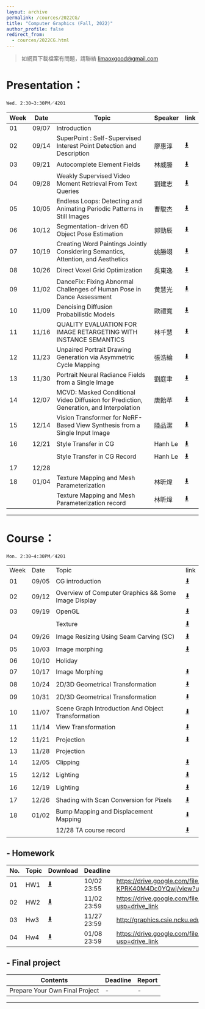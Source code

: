 ```yaml
---
layout: archive
permalink: /cources/2022CG/
title: "Computer Graphics (Fall, 2022)"
author_profile: false
redirect_from: 
  - cources/2022CG.html
---
```


> 如網頁下載檔案有問題，請聯絡 limaoxgood@gmail.com

# Presentation：
`Wed. 2:30~3:30PM／4201`

| Week | Date  | Topic        | Speaker                                      | link                                                                |
|------|-------|--------------|----------------------------------------------|---------------------------------------------------------------------|
| 01   | 09/07 | Introduction |                                              | |
| 02   | 09/14 | 	SuperPoint : Self-Supervised Interest Point Detection and Description | 廖惠淳 | [⬇️](http://graphics.csie.ncku.edu.tw/2022%20CG/SuperPoint.pptx) |
| 03   | 09/21 | Autocomplete Element Fields |林威縢 | [⬇️](http://graphics.csie.ncku.edu.tw/2022%20CG/paper%20report2.pptx) |
| 04   | 09/28 | Weakly Supervised Video Moment Retrieval From Text Queries | 劉建志 | [⬇️](http://graphics.csie.ncku.edu.tw/2022%20CG/Weakly%20Supervised%20Video%20Moment%20Retrieval%20From%20Text%20Queries.pptx) |
| 05   | 10/05 | 	Endless Loops: Detecting and Animating Periodic Patterns in Still Images | 曹駿杰 | [⬇️](http://graphics.csie.ncku.edu.tw/2022%20CG/Endless%20loops%20detecting%20and%20animating%20periodic%20patterns%20in%20still%20images.pptx) |
| 06   | 10/12 | Segmentation-driven 6D Object Pose Estimation | 郭勁辰	 | [⬇️](https://docs.google.com/presentation/d/1QMSqjYwy3OPDujSjUgZgvZtnlOGAlTOv/edit?usp=drive_link&ouid=113797969699172566331&rtpof=true&sd=true) |
| 07   | 10/19 | Creating Word Paintings Jointly Considering Semantics, Attention, and Aesthetics | 姚勝翊 | [⬇️](http://graphics.csie.ncku.edu.tw/2022%20CG/20221018-paperpresent.pdf) |
| 08   | 10/26 | Direct Voxel Grid Optimization | 吳東逸 | [⬇️](http://graphics.csie.ncku.edu.tw/2022%20CG/Direct_optimization_presentation.pptx) |
| 09   | 11/02 | 	DanceFix: Fixing Abnormal Challenges of Human Pose in Dance Assessment | 黄慧光 | [⬇️](http://graphics.csie.ncku.edu.tw/2022%20CG/%E9%BB%83%E6%85%A7%E5%85%8920221102-DanceFix.pdf) |
| 10   | 11/09 | Denoising Diffusion Probabilistic Models	| 歐禮寬 | [⬇️](http://graphics.csie.ncku.edu.tw/2022%20CG/Denoising%20Diffusion%20Probabilistic%20Models.pptx) |
| 11   | 11/16 | QUALITY EVALUATION FOR IMAGE RETARGETING WITH INSTANCE SEMANTICS | 林千慧 | [⬇️](http://graphics.csie.ncku.edu.tw/2022%20CG/Quality-Evaluation-for-Image-Retargeting-With-Instance-Semantics.pdf) |
| 12   | 11/23 | Unpaired Portrait Drawing Generation via Asymmetric Cycle Mapping | 張浩綸                                         | [⬇️](http://graphics.csie.ncku.edu.tw/2022%20CG/Unpaired-Portrait-Drawing-Generation-via-Asymmetric-Cycle-Mapping.pptx) |
| 13   | 11/30 | Portrait Neural Radiance Fields from a Single Image | 劉庭聿 | [⬇️](http://graphics.csie.ncku.edu.tw/2022%20CG/Portrait-Neural-Radiance-Fields-from-a-Single-Image.pdf) |
| 14   | 12/07 | 	MCVD: Masked Conditional Video Diffusion for Prediction, Generation, and Interpolation | 唐飴苹 | [⬇️](http://graphics.csie.ncku.edu.tw/2022%20CG/MCVD_-Masked-Conditional-Video-Diffusion-for-Prediction-Generation-and-Interpolation.pdf) |
| 15   | 12/14 | Vision Transformer for NeRF-Based View Synthesis from a Single Input Image | 陸品潔 | [⬇️](http://graphics.csie.ncku.edu.tw/2022%20CG/1214%E5%A0%B1paper.pptx) |
| 16   | 12/21 | Style Transfer in CG | Hanh Le | [⬇️](http://graphics.csie.ncku.edu.tw/2022%20CG/Style_Transfer_inCG.pdf) |
| | | Style Transfer in CG Record | Hanh Le | [⬇️](http://graphics.csie.ncku.edu.tw/2022%20CG/Deep_in_ComputerGraphics.mp4) |
| 17   | 12/28 | | | |
| 18   | 01/04 | Texture Mapping and Mesh Parameterization | 林昕煒                                       | [⬇️](http://graphics.csie.ncku.edu.tw/2022%20CG/CG_TextureMapping.pptx) |
| | | Texture Mapping and Mesh Parameterization record | 林昕煒                                       | [⬇️](http://graphics.csie.ncku.edu.tw/2022%20CG/2023-01-04_CG_TextureMapping.mkv) |


---

# Course：
`Mon. 2:30~4:30PM／4201`

|      |       |                                                     |                                                                               |
|------|-------|-----------------------------------------------------|-------------------------------------------------------------------------------|
| Week | Date  | Topic | link                                                                          |
| 01   | 09/05 | CG introduction | [⬇️](http://graphics.csie.ncku.edu.tw/2022%20CG/CG_introduction_2022.ppt) |
| 02   | 09/12 | Overview of Computer Graphics && Some Image Display | [⬇️](http://graphics.csie.ncku.edu.tw/2022%20CG/CG_Image_Display_2022.ppt) |
| 03   | 09/19 | OpenGL | [⬇️](http://graphics.csie.ncku.edu.tw/2022%20CG/opengl_111_1.pptx) |
|  |  | Texture | [⬇️](https://docs.google.com/presentation/d/19QKv6MEepmO2ca7EX7xBHZKSxRVFRr5K/edit?usp=drive_link&ouid=113797969699172566331&rtpof=true&sd=true) |
| 04   | 09/26 | Image Resizing Using Seam Carving (SC) | [⬇️](https://docs.google.com/presentation/d/1uKH2Uh3y1en8WqDN1J67A9n4r5L0gsmD/edit?usp=drive_link&ouid=113797969699172566331&rtpof=true&sd=true) |
| 05   | 10/03 | Image morphing | [⬇️](https://docs.google.com/presentation/d/1IOy5tl3zxpyXDoocv9lv1vVR7n7l7Uc5/edit?usp=drive_link&ouid=113797969699172566331&rtpof=true&sd=true) |
| 06   | 10/10 | Holiday | |
| 07   | 10/17	 | 	Image Morphing | [⬇️](http://graphics.csie.ncku.edu.tw/2022%20CG/CG_Image_morphing_2022.ppt) |
| 08   | 10/24 | 2D/3D Geometrical Transformation | [⬇️](https://docs.google.com/presentation/d/1L2WXleVY3VGo5ekLxcoG1hTsu4JjrrqF/edit?usp=drive_link&ouid=113797969699172566331&rtpof=true&sd=true) |
| 09   | 10/31 | 	2D/3D Geometrical Transformation | [⬇️](https://docs.google.com/presentation/d/1fegvhA-xQ8SDd7Dr0edxXZ7n5zvNsc4n/edit?usp=drive_link&ouid=113797969699172566331&rtpof=true&sd=true) |
| 10   | 11/07 | Scene Graph Introduction And Object Transformation | [⬇️](https://docs.google.com/presentation/d/1FdN8tNno3fj_VpUKFBXfdQdT6a1OYOyG/edit?usp=drive_link&ouid=113797969699172566331&rtpof=true&sd=true) |
| 11   | 11/14 | View Transformation | [⬇️](https://docs.google.com/presentation/d/1ekPRQWkqOz9faegq78U4NIr0-0PPe6hg/edit?usp=drive_link&ouid=113797969699172566331&rtpof=true&sd=true) |
| 12   | 11/21 | Projection| [⬇️](https://docs.google.com/presentation/d/1Iar51L7dbF3IOwmoF07WTuEAycr3tz3z/edit?usp=drive_link&ouid=113797969699172566331&rtpof=true&sd=true) |
| 13   | 11/28 | Projection |  |
| 14   | 12/05 | Clipping | [⬇️](https://docs.google.com/presentation/d/1yFpYCILTZl4jdtnaMQphnq84KuSIDuTv/edit?usp=drive_link&ouid=113797969699172566331&rtpof=true&sd=true) |
| 15   | 12/12 | Lighting | [⬇️](https://drive.google.com/file/d/1N3FIcvYV76K31XUFWHvRSI9STjuy15dh/view?usp=drive_link) |
| 16   | 12/19 | Lighting | [⬇️](https://drive.google.com/file/d/1IN1J4-L2zsQd4D0BMvRm0QyVbYcAg_xi/view?usp=drive_link) |
| 17   | 12/26 | Shading with Scan Conversion for Pixels | [⬇️](http://graphics.csie.ncku.edu.tw/2022%20CG/CG_ScanConversion_2022_new.ppt) |
| 18   | 01/02 | Bump Mapping and Displacement Mapping | [⬇️](http://graphics.csie.ncku.edu.tw/2022%20CG/HW4_Bump_Displacement_Mapping.pptx) |
|    |  | 	12/28 TA course record | [⬇️](http://graphics.csie.ncku.edu.tw/2022%20CG/HW4_Bump_Displacement_Mapping.mkv) |

## - Homework

| No. | Topic | Download | Deadline    | link |
|-----|-------|----------|-------------|------|
| 01  | HW1   | [⬇️](https://drive.google.com/file/d/1MNI866ofpOYZZ0rW-KPRK40M4Dc0YQwj/view?usp=drive_link) | 10/02 23:55 | https://drive.google.com/file/d/1MNI866ofpOYZZ0rW-KPRK40M4Dc0YQwj/view?usp=drive_link |
| 02  | HW2   | [⬇️](https://drive.google.com/file/d/1BQcqVB10t_cCtsCwaAB6E8FnDRDEXQBB/view?usp=drive_link) | 11/02 23:59 | https://drive.google.com/file/d/1BQcqVB10t_cCtsCwaAB6E8FnDRDEXQBB/view?usp=drive_link |
| 03  | Hw3   | [⬇️]() | 11/27 23:59 | http://graphics.csie.ncku.edu.tw/2024%20CG/Hw3.pptx |
| 04  | Hw4   | [⬇️](https://drive.google.com/file/d/1CffVRLqYkDvfAjV_PGMlvPj0Lq_wzBnl/view?usp=drive_link) | 01/08 23:59 | https://drive.google.com/file/d/1CffVRLqYkDvfAjV_PGMlvPj0Lq_wzBnl/view?usp=drive_link |

## - Final project

| Contents                       | Deadline | Report |
|--------------------------------|----------|--------|
| Prepare Your Own Final Project | -        | -      |

---
